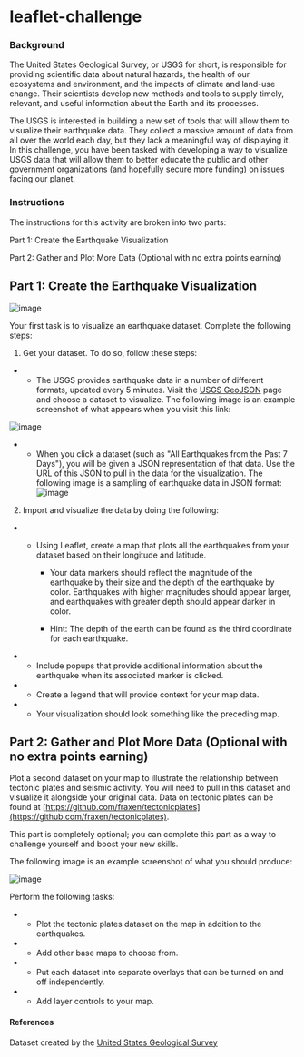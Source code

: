 # leaflet-challenge

### Background
The United States Geological Survey, or USGS for short, is responsible for providing scientific data about natural hazards, the health of our ecosystems and environment, and the impacts of climate and land-use change. Their scientists develop new methods and tools to supply timely, relevant, and useful information about the Earth and its processes.

The USGS is interested in building a new set of tools that will allow them to visualize their earthquake data. They collect a massive amount of data from all over the world each day, but they lack a meaningful way of displaying it. In this challenge, you have been tasked with developing a way to visualize USGS data that will allow them to better educate the public and other government organizations (and hopefully secure more funding) on issues facing our planet.

### Instructions
The instructions for this activity are broken into two parts:

Part 1: Create the Earthquake Visualization

Part 2: Gather and Plot More Data (Optional with no extra points earning)

## Part 1: Create the Earthquake Visualization
![image](https://github.com/mehpree/leaflet-challenge/assets/131678606/1a9bf607-7708-4568-903c-e774ee5b81d0)


Your first task is to visualize an earthquake dataset. Complete the following steps:

1. Get your dataset. To do so, follow these steps:

- - The USGS provides earthquake data in a number of different formats, updated every 5 minutes. Visit the [USGS GeoJSON](https://earthquake.usgs.gov/earthquakes/feed/v1.0/geojson.php) page and choose a dataset to visualize. The following image is an example screenshot of what appears when you visit this link:
 
![image](https://github.com/mehpree/leaflet-challenge/assets/131678606/b1576b73-c496-4c28-acc1-94fdca1f547b)

- - When you click a dataset (such as "All Earthquakes from the Past 7 Days"), you will be given a JSON representation of that data. Use the URL of this JSON to pull in the data for the visualization. The following image is a sampling of earthquake data in JSON format:
![image](https://github.com/mehpree/leaflet-challenge/assets/131678606/542bd3d4-50cd-4501-a9f5-602a0057d13e)

2. Import and visualize the data by doing the following:

- - Using Leaflet, create a map that plots all the earthquakes from your dataset based on their longitude and latitude.

      - Your data markers should reflect the magnitude of the earthquake by their size and the depth of the earthquake by color. Earthquakes with higher magnitudes should appear         larger, and earthquakes with greater depth should appear darker in color.

      - Hint: The depth of the earth can be found as the third coordinate for each earthquake.

- - Include popups that provide additional information about the earthquake when its associated marker is clicked.

- - Create a legend that will provide context for your map data.

- - Your visualization should look something like the preceding map.

## Part 2: Gather and Plot More Data (Optional with no extra points earning)
Plot a second dataset on your map to illustrate the relationship between tectonic plates and seismic activity. You will need to pull in this dataset and visualize it alongside your original data. Data on tectonic plates can be found at [https://github.com/fraxen/tectonicplates](https://github.com/fraxen/tectonicplates).

This part is completely optional; you can complete this part as a way to challenge yourself and boost your new skills.

The following image is an example screenshot of what you should produce:

![image](https://github.com/mehpree/leaflet-challenge/assets/131678606/a3dd7994-24c6-4496-ba3e-2e8ad3431fd2)


Perform the following tasks:

- - Plot the tectonic plates dataset on the map in addition to the earthquakes.

- - Add other base maps to choose from.

- - Put each dataset into separate overlays that can be turned on and off independently.

- - Add layer controls to your map.

#### References
Dataset created by the [United States Geological Survey](https://earthquake.usgs.gov/earthquakes/feed/v1.0/geojson.php)
